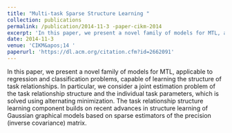 ```yaml
---
title: "Multi-task Sparse Structure Learning "
collection: publications
permalink: /publication/2014-11-3 -paper-cikm-2014 
excerpt: 'In this paper, we present a novel family of models for MTL, applicable to regression and classification problems, capable of learning the structure of task relationships. In particular, we consider a joint estimation problem of the task relationship structure and the individual task parameters, which is solved using alternating minimization. The task relationship structure learning component builds on recent advances in structure learning of Gaussian graphical models based on sparse estimators of the precision (inverse covariance) matrix.  '
date: 2014-11-3 
venue: 'CIKM&apos;14 '
paperurl: 'https://dl.acm.org/citation.cfm?id=2662091'
---
```

In this paper, we present a novel family of models for MTL, applicable to regression and classification problems, capable of learning the structure of task relationships. In particular, we consider a joint estimation problem of the task relationship structure and the individual task parameters, which is solved using alternating minimization. The task relationship structure learning component builds on recent advances in structure learning of Gaussian graphical models based on sparse estimators of the precision (inverse covariance) matrix.  
